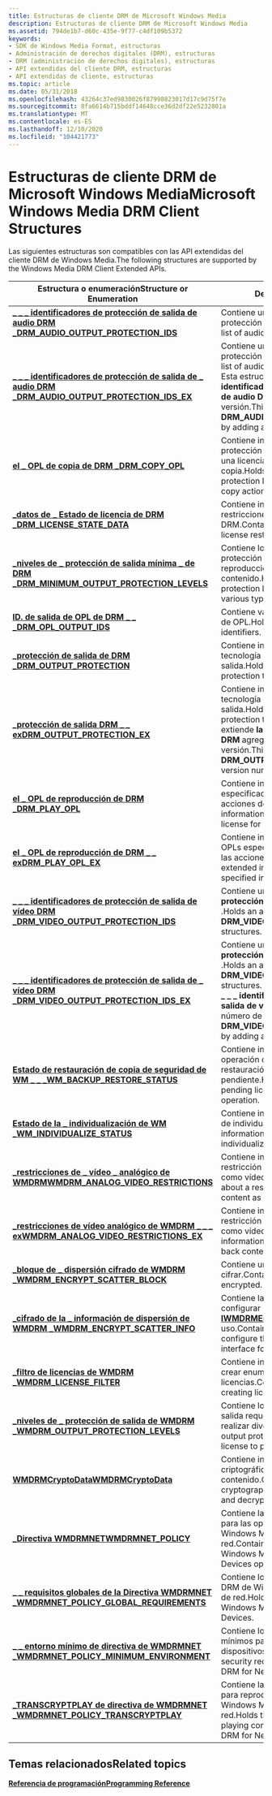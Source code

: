 ```yaml
---
title: Estructuras de cliente DRM de Microsoft Windows Media
description: Estructuras de cliente DRM de Microsoft Windows Media
ms.assetid: 794de1b7-d60c-435e-9f77-c4df109b5372
keywords:
- SDK de Windows Media Format, estructuras
- Administración de derechos digitales (DRM), estructuras
- DRM (administración de derechos digitales), estructuras
- API extendidas del cliente DRM, estructuras
- API extendidas de cliente, estructuras
ms.topic: article
ms.date: 05/31/2018
ms.openlocfilehash: 43264c37ed9830026f87998823017d17c9d75f7e
ms.sourcegitcommit: 8fa6614b715bddf14648cce36d2df22e5232801a
ms.translationtype: MT
ms.contentlocale: es-ES
ms.lasthandoff: 12/10/2020
ms.locfileid: "104421773"
---
```

# <a name="microsoft-windows-media-drm-client-structures"></a><span data-ttu-id="ad056-108">Estructuras de cliente DRM de Microsoft Windows Media</span><span class="sxs-lookup"><span data-stu-id="ad056-108">Microsoft Windows Media DRM Client Structures</span></span>

<span data-ttu-id="ad056-109">Las siguientes estructuras son compatibles con las API extendidas del cliente DRM de Windows Media.</span><span class="sxs-lookup"><span data-stu-id="ad056-109">The following structures are supported by the Windows Media DRM Client Extended APIs.</span></span>



| <span data-ttu-id="ad056-110">Estructura o enumeración</span><span class="sxs-lookup"><span data-stu-id="ad056-110">Structure or Enumeration</span></span>                                                                    | <span data-ttu-id="ad056-111">Descripción</span><span class="sxs-lookup"><span data-stu-id="ad056-111">Description</span></span>                                                                                                                                                 |
|---------------------------------------------------------------------------------------------|-------------------------------------------------------------------------------------------------------------------------------------------------------------|
| [<span data-ttu-id="ad056-112">**\_ \_ \_ identificadores de protección de salida de audio DRM \_**</span><span class="sxs-lookup"><span data-stu-id="ad056-112">**DRM\_AUDIO\_OUTPUT\_PROTECTION\_IDS**</span></span>](drm-audio-output-protection-ids.md)              | <span data-ttu-id="ad056-113">Contiene una lista de identificadores de protección de salida de audio.</span><span class="sxs-lookup"><span data-stu-id="ad056-113">Contains a list of audio output protection identifiers.</span></span>                                                                                                     |
| [<span data-ttu-id="ad056-114">**\_ \_ \_ identificadores de protección de salida de \_ audio DRM \_**</span><span class="sxs-lookup"><span data-stu-id="ad056-114">**DRM\_AUDIO\_OUTPUT\_PROTECTION\_IDS\_EX**</span></span>](drm-audio-output-protection-ids-ex.md)       | <span data-ttu-id="ad056-115">Contiene una lista de identificadores de protección de salida de audio.</span><span class="sxs-lookup"><span data-stu-id="ad056-115">Contains a list of audio output protection identifiers.</span></span> <span data-ttu-id="ad056-116">Esta estructura extiende **los \_ \_ \_ \_ identificadores de protección de salida de audio DRM** agregando un número de versión.</span><span class="sxs-lookup"><span data-stu-id="ad056-116">This structure extends **DRM\_AUDIO\_OUTPUT\_PROTECTION\_IDS** by adding a version number.</span></span>          |
| [<span data-ttu-id="ad056-117">**el \_ OPL de copia de DRM \_**</span><span class="sxs-lookup"><span data-stu-id="ad056-117">**DRM\_COPY\_OPL**</span></span>](drmdrm-copy-opl.md)                                                   | <span data-ttu-id="ad056-118">Contiene información sobre los niveles de protección de salida especificados en una licencia para las acciones de copia.</span><span class="sxs-lookup"><span data-stu-id="ad056-118">Holds information about the output protection levels specified in a license for copy actions.</span></span>                                                               |
| [<span data-ttu-id="ad056-119">**\_datos de \_ Estado de licencia de DRM \_**</span><span class="sxs-lookup"><span data-stu-id="ad056-119">**DRM\_LICENSE\_STATE\_DATA**</span></span>](drmdrm-license-state-data.md)                              | <span data-ttu-id="ad056-120">Contiene información sobre las restricciones de licencia para un derecho DRM.</span><span class="sxs-lookup"><span data-stu-id="ad056-120">Contains information about the license restrictions for a DRM right.</span></span>                                                                                        |
| [<span data-ttu-id="ad056-121">**\_niveles de \_ protección de salida mínima \_ de DRM \_**</span><span class="sxs-lookup"><span data-stu-id="ad056-121">**DRM\_MINIMUM\_OUTPUT\_PROTECTION\_LEVELS**</span></span>](drmdrm-minimum-output-protection-levels.md) | <span data-ttu-id="ad056-122">Contiene los niveles mínimos de protección de salida (OPLs) para la reproducción de varios tipos de contenido.</span><span class="sxs-lookup"><span data-stu-id="ad056-122">Holds the minimum output protection levels (OPLs) for playback of various types of content.</span></span>                                                                 |
| [<span data-ttu-id="ad056-123">**ID. de salida de OPL de DRM \_ \_ \_**</span><span class="sxs-lookup"><span data-stu-id="ad056-123">**DRM\_OPL\_OUTPUT\_IDS**</span></span>](drmdrm-opl-output-ids.md)                                      | <span data-ttu-id="ad056-124">Contiene varios identificadores de salida de OPL.</span><span class="sxs-lookup"><span data-stu-id="ad056-124">Holds a number of OPL output identifiers.</span></span>                                                                                                                   |
| [<span data-ttu-id="ad056-125">**\_protección de salida de DRM \_**</span><span class="sxs-lookup"><span data-stu-id="ad056-125">**DRM\_OUTPUT\_PROTECTION**</span></span>](drm-output-protection.md)                                    | <span data-ttu-id="ad056-126">Contiene información acerca de una tecnología de protección de la salida.</span><span class="sxs-lookup"><span data-stu-id="ad056-126">Holds information about an output protection technology.</span></span>                                                                                                    |
| [<span data-ttu-id="ad056-127">**\_protección de salida DRM \_ \_ ex**</span><span class="sxs-lookup"><span data-stu-id="ad056-127">**DRM\_OUTPUT\_PROTECTION\_EX**</span></span>](drm-output-protection-ex.md)                             | <span data-ttu-id="ad056-128">Contiene información acerca de una tecnología de protección de la salida.</span><span class="sxs-lookup"><span data-stu-id="ad056-128">Holds information about an output protection technology.</span></span> <span data-ttu-id="ad056-129">Esta estructura extiende **la \_ \_ protección de salida de DRM** agregando un número de versión.</span><span class="sxs-lookup"><span data-stu-id="ad056-129">This structure extends **DRM\_OUTPUT\_PROTECTION** by adding a version number.</span></span>                     |
| [<span data-ttu-id="ad056-130">**el \_ OPL de reproducción de DRM \_**</span><span class="sxs-lookup"><span data-stu-id="ad056-130">**DRM\_PLAY\_OPL**</span></span>](drmdrm-play-opl.md)                                                   | <span data-ttu-id="ad056-131">Contiene información acerca de los OPLs especificados en una licencia para las acciones de reproducción.</span><span class="sxs-lookup"><span data-stu-id="ad056-131">Holds information about the OPLs specified in a license for play actions.</span></span>                                                                                   |
| [<span data-ttu-id="ad056-132">**el \_ OPL de reproducción de DRM \_ \_ ex**</span><span class="sxs-lookup"><span data-stu-id="ad056-132">**DRM\_PLAY\_OPL\_EX**</span></span>](drm-play-opl-ex.md)                                               | <span data-ttu-id="ad056-133">Contiene información ampliada sobre el OPLs especificado en una licencia para las acciones de reproducción.</span><span class="sxs-lookup"><span data-stu-id="ad056-133">Holds extended information about the OPLs specified in a license for play actions.</span></span>                                                                          |
| [<span data-ttu-id="ad056-134">**\_ \_ \_ identificadores de protección de salida de vídeo DRM \_**</span><span class="sxs-lookup"><span data-stu-id="ad056-134">**DRM\_VIDEO\_OUTPUT\_PROTECTION\_IDS**</span></span>](drmdrm-video-output-protection-ids.md)           | <span data-ttu-id="ad056-135">Contiene una matriz de estructuras de **\_ protección de \_ salida \_ de vídeo DRM** .</span><span class="sxs-lookup"><span data-stu-id="ad056-135">Holds an array of **DRM\_VIDEO\_OUTPUT\_PROTECTION** structures.</span></span>                                                                                            |
| [<span data-ttu-id="ad056-136">**\_ \_ \_ identificadores de protección de salida de \_ vídeo DRM \_**</span><span class="sxs-lookup"><span data-stu-id="ad056-136">**DRM\_VIDEO\_OUTPUT\_PROTECTION\_IDS\_EX**</span></span>](drm-video-output-protection-ids-ex.md)       | <span data-ttu-id="ad056-137">Contiene una matriz de estructuras de **\_ protección de \_ salida \_ de vídeo DRM** .</span><span class="sxs-lookup"><span data-stu-id="ad056-137">Holds an array of **DRM\_VIDEO\_OUTPUT\_PROTECTION** structures.</span></span> <span data-ttu-id="ad056-138">Esta estructura extiende **los \_ \_ \_ \_ identificadores de protección de salida de vídeo DRM** agregando un número de versión.</span><span class="sxs-lookup"><span data-stu-id="ad056-138">This structure extends **DRM\_VIDEO\_OUTPUT\_PROTECTION\_IDS** by adding a version number.</span></span> |
| [<span data-ttu-id="ad056-139">**Estado de restauración de copia de seguridad de WM \_ \_ \_**</span><span class="sxs-lookup"><span data-stu-id="ad056-139">**WM\_BACKUP\_RESTORE\_STATUS**</span></span>](wm-backup-restore-status.md)                             | <span data-ttu-id="ad056-140">Contiene información sobre una operación de copia de seguridad o restauración de una licencia pendiente.</span><span class="sxs-lookup"><span data-stu-id="ad056-140">Holds information about a pending license backup or restore operation.</span></span>                                                                                      |
| [<span data-ttu-id="ad056-141">**Estado de la \_ individualización de WM \_**</span><span class="sxs-lookup"><span data-stu-id="ad056-141">**WM\_INDIVIDUALIZE\_STATUS**</span></span>](drmwm-individualize-status.md)                             | <span data-ttu-id="ad056-142">Contiene información sobre un proceso de individualización pendiente.</span><span class="sxs-lookup"><span data-stu-id="ad056-142">Holds information about a pending individualization process.</span></span>                                                                                                |
| [<span data-ttu-id="ad056-143">**\_restricciones de \_ vídeo \_ analógico de WMDRM**</span><span class="sxs-lookup"><span data-stu-id="ad056-143">**WMDRM\_ANALOG\_VIDEO\_RESTRICTIONS**</span></span>](wmdrm-analog-video-restrictions.md)               | <span data-ttu-id="ad056-144">Contiene información sobre una restricción para reproducir contenido como vídeo analógico.</span><span class="sxs-lookup"><span data-stu-id="ad056-144">Holds information about a restriction for playing back content as analog video.</span></span>                                                                             |
| [<span data-ttu-id="ad056-145">**\_restricciones de vídeo analógico de WMDRM \_ \_ \_ ex**</span><span class="sxs-lookup"><span data-stu-id="ad056-145">**WMDRM\_ANALOG\_VIDEO\_RESTRICTIONS\_EX**</span></span>](wmdrm-analog-video-restrictions-ex.md)        | <span data-ttu-id="ad056-146">Contiene información ampliada sobre una restricción para reproducir contenido como vídeo analógico.</span><span class="sxs-lookup"><span data-stu-id="ad056-146">Holds extended information about a restriction for playing back content as analog video.</span></span>                                                                    |
| [<span data-ttu-id="ad056-147">**\_bloque de \_ dispersión cifrado de WMDRM \_**</span><span class="sxs-lookup"><span data-stu-id="ad056-147">**WMDRM\_ENCRYPT\_SCATTER\_BLOCK**</span></span>](wmdrm-encrypt-scatter-block.md)                       | <span data-ttu-id="ad056-148">Contiene un bloque de datos que se van a cifrar.</span><span class="sxs-lookup"><span data-stu-id="ad056-148">Contains a block of data to be encrypted.</span></span>                                                                                                                   |
| [<span data-ttu-id="ad056-149">**\_cifrado de la \_ información de dispersión de WMDRM \_**</span><span class="sxs-lookup"><span data-stu-id="ad056-149">**WMDRM\_ENCRYPT\_SCATTER\_INFO**</span></span>](wmdrm-encrypt-scatter-info.md)                         | <span data-ttu-id="ad056-150">Contiene la información necesaria para configurar la interfaz [**IWMDRMEncryptScatter**](iwmdrmencryptscatter.md) para su uso.</span><span class="sxs-lookup"><span data-stu-id="ad056-150">Contains information needed to configure the [**IWMDRMEncryptScatter**](iwmdrmencryptscatter.md) interface for use.</span></span>                                        |
| [<span data-ttu-id="ad056-151">**\_filtro de licencias de WMDRM \_**</span><span class="sxs-lookup"><span data-stu-id="ad056-151">**WMDRM\_LICENSE\_FILTER**</span></span>](wmdrm-license-filter.md)                                      | <span data-ttu-id="ad056-152">Contiene información de filtrado para crear enumeraciones de licencias.</span><span class="sxs-lookup"><span data-stu-id="ad056-152">Contains filtering information for creating license enumerations.</span></span>                                                                                           |
| [<span data-ttu-id="ad056-153">**\_niveles de \_ protección de salida de WMDRM \_**</span><span class="sxs-lookup"><span data-stu-id="ad056-153">**WMDRM\_OUTPUT\_PROTECTION\_LEVELS**</span></span>](wmdrm-output-protection-levels.md)                 | <span data-ttu-id="ad056-154">Contiene los niveles de protección de salida requeridos por una licencia para realizar diversas acciones.</span><span class="sxs-lookup"><span data-stu-id="ad056-154">Contains the output protections levels required by a license to perform various actions.</span></span>                                                                    |
| [<span data-ttu-id="ad056-155">**WMDRMCryptoData**</span><span class="sxs-lookup"><span data-stu-id="ad056-155">**WMDRMCryptoData**</span></span>](wmdrmcryptodata.md)                                                  | <span data-ttu-id="ad056-156">Contiene información sobre el algoritmo criptográfico usado para cifrar y descifrar contenido.</span><span class="sxs-lookup"><span data-stu-id="ad056-156">Contains information about the cryptographic algorithm used to encrypt and decrypt content.</span></span>                                                                 |
| [<span data-ttu-id="ad056-157">**\_Directiva WMDRMNET**</span><span class="sxs-lookup"><span data-stu-id="ad056-157">**WMDRMNET\_POLICY**</span></span>](wmdrmnet-policy.md)                                                 | <span data-ttu-id="ad056-158">Contiene la Directiva que se va a usar para las operaciones de DRM de Windows Media para dispositivos de red.</span><span class="sxs-lookup"><span data-stu-id="ad056-158">Contains the policy to be used for Windows Media DRM for Network Devices operations.</span></span>                                                                        |
| [<span data-ttu-id="ad056-159">**\_ \_ requisitos globales de la Directiva WMDRMNET \_**</span><span class="sxs-lookup"><span data-stu-id="ad056-159">**WMDRMNET\_POLICY\_GLOBAL\_REQUIREMENTS**</span></span>](wmdrmnet-policy-global-requirements.md)       | <span data-ttu-id="ad056-160">Contiene los requisitos globales para DRM de Windows Media para dispositivos de red.</span><span class="sxs-lookup"><span data-stu-id="ad056-160">Holds global requirements for Windows Media DRM for Network Devices.</span></span>                                                                                        |
| [<span data-ttu-id="ad056-161">**\_ \_ entorno mínimo de directiva de WMDRMNET \_**</span><span class="sxs-lookup"><span data-stu-id="ad056-161">**WMDRMNET\_POLICY\_MINIMUM\_ENVIRONMENT**</span></span>](wmdrmnet-policy-minimum-environment.md)       | <span data-ttu-id="ad056-162">Contiene los requisitos de seguridad mínimos para Windows Media DRM para dispositivos de red.</span><span class="sxs-lookup"><span data-stu-id="ad056-162">Contains the minimum security requirements for Windows Media DRM for Network Devices.</span></span>                                                                       |
| [<span data-ttu-id="ad056-163">**\_TRANSCRYPTPLAY de directiva de WMDRMNET \_**</span><span class="sxs-lookup"><span data-stu-id="ad056-163">**WMDRMNET\_POLICY\_TRANSCRYPTPLAY**</span></span>](wmdrmnet-policy-transcryptplay.md)                  | <span data-ttu-id="ad056-164">Contiene la información de la Directiva para reproducir contenido con DRM de Windows Media para dispositivos de red.</span><span class="sxs-lookup"><span data-stu-id="ad056-164">Holds the policy information for playing content using Windows Media DRM for Network Devices.</span></span>                                                               |



 

## <a name="related-topics"></a><span data-ttu-id="ad056-165">Temas relacionados</span><span class="sxs-lookup"><span data-stu-id="ad056-165">Related topics</span></span>

<dl> <dt>

[<span data-ttu-id="ad056-166">**Referencia de programación**</span><span class="sxs-lookup"><span data-stu-id="ad056-166">**Programming Reference**</span></span>](drm-programming-reference.md)
</dt> </dl>

 

 




